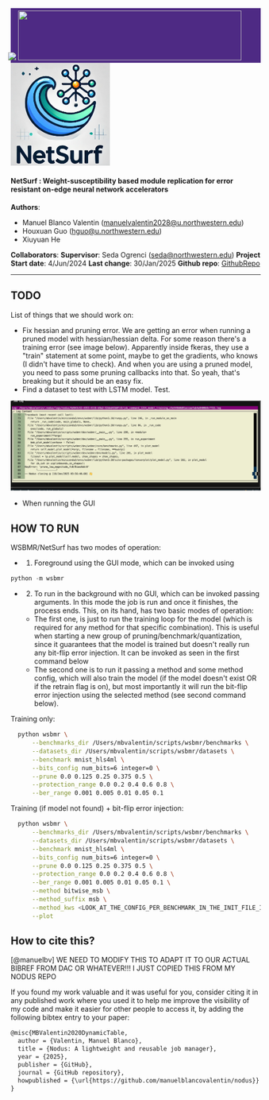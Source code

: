 <!---
[@manuelbv]: DO NOT CHANGE THE FOLLOWING CODE!!!
-->

<div style="height: 100px; margin-right: auto; vertical-align: middle; position: relative; background: #4e2a84; padding: 5px;">
    <img src="https://dejpknyizje2n.cloudfront.net/gallery/northwestern-wildcats-ncaa-logo-sticker-ncaa76-5120-4de064.png" height="100px" style="margin-bottom: 0px; margin-left: -10px" >
    <img src="https://common.northwestern.edu/v8/css/images/northwestern.svg" style="height: 100px; width: 450px; background: #4e2a84; overflow: hidden">
</div>

<!---
[@manuelbv] UP TILL HERE
-->

<img src="imgs/logo.png" alt="Logo" style="width:200px;"/>

#### NetSurf : Weight-susceptibility based module replication for error resistant on-edge neural network accelerators

**Authors**:

* Manuel Blanco Valentin (manuelvalentin2028@u.northwestern.edu)
* Houxuan Guo (hguo@u.northwestern.edu)
* Xiuyuan He 

**Collaborators**:
**Supervisor**: Seda Ogrenci (seda@northwestern.edu)
**Project Start date**: 4/Jun/2024
**Last change**: 30/Jan/2025
**Github repo**: [GithubRepo](http://github.com/manuelblancovalentin/wsbmr)

---


## TODO

List of things that we should work on:
* Fix hessian and pruning error. We are getting an error when running a pruned model with hessian/hessian delta. For some reason there's a training error (see image below). Apparently inside fkeras, they use a "train" statement at some point, maybe to get the gradients, who knows (I didn't have time to check). And when you are using a pruned model, you need to pass some pruning callbacks into that. So yeah, that's breaking but it should be an easy fix.
* Find a dataset to test with LSTM model. Test.

![Hessian error](imgs/hessian_error.png)

* When running the GUI 

## HOW TO RUN

WSBMR/NetSurf has two modes of operation: 
* 1. Foreground using the GUI mode, which can be invoked using

```python
python -m wsbmr
```

* 2. To run in the background with no GUI, which can be invoked passing arguments. In this mode the job is run and once it finishes, the process ends. This, on its hand, has two basic modes of operation:
  - The first one, is just to run the training loop for the model (which is required for any method for that specific combination). This is useful when starting a new group of pruning/benchmark/quantization, since it guarantees that the model is trained but doesn't really run any bit-flip error injection. It can be invoked as seen in the first command below
  - The second one is to run it passing a method and some method config, which will also train the model (if the model doesn't exist OR if the retrain flag is on), but most importantly it will run the bit-flip error injection using the selected method (see second command below).

Training only:
```bash
  python wsbmr \
      --benchmarks_dir /Users/mbvalentin/scripts/wsbmr/benchmarks \
      --datasets_dir /Users/mbvalentin/scripts/wsbmr/datasets \
      --benchmark mnist_hls4ml \
      --bits_config num_bits=6 integer=0 \
      --prune 0.0 0.125 0.25 0.375 0.5 \
      --protection_range 0.0 0.2 0.4 0.6 0.8 \
      --ber_range 0.001 0.005 0.01 0.05 0.1
```

Training (if model not found) + bit-flip error injection:
```bash
  python wsbmr \
      --benchmarks_dir /Users/mbvalentin/scripts/wsbmr/benchmarks \
      --datasets_dir /Users/mbvalentin/scripts/wsbmr/datasets \
      --benchmark mnist_hls4ml \
      --bits_config num_bits=6 integer=0 \
      --prune 0.0 0.125 0.25 0.375 0.5 \
      --protection_range 0.0 0.2 0.4 0.6 0.8 \
      --ber_range 0.001 0.005 0.01 0.05 0.1 \
      --method bitwise_msb \
      --method_suffix msb \
      --method_kws <LOOK_AT_THE_CONFIG_PER_BENCHMARK_IN_THE_INIT_FILE_IN_WSBMR> \
      --plot 
```

##  How to cite this?

[@manuelbv] WE NEED TO MODIFY THIS TO ADAPT IT TO OUR ACTUAL BIBREF FROM DAC OR WHATEVER!!! I JUST COPIED THIS FROM MY NODUS REPO

If you found my work valuable and it was useful for you, consider citing it in any published work where you used it to help me improve the visibility of my code and make it easier for other people to access it, by adding the following bibtex entry to your paper:

```
@misc{MBValentin2020DynamicTable,
  author = {Valentin, Manuel Blanco},
  title = {Nodus: A lightweight and reusable job manager},
  year = {2025},
  publisher = {GitHub},
  journal = {GitHub repository},
  howpublished = {\url{https://github.com/manuelblancovalentin/nodus}}
}
```
